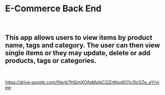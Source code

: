 # E-Commerce Back End

</br>

## This app allows users to view items by product name, tags and category. The user can then view single items or they may update, delete or add products, tags or categories. 

<br>

https://drive.google.com/file/d/1HQmXOifaMqjbCQZnKpp6O1v3lzGZe_gY/view
